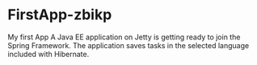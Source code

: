 # FirstApp-zbikp
My first App
A Java EE application on Jetty is getting ready to join the Spring Framework.
The application saves tasks in the selected language included with Hibernate.
